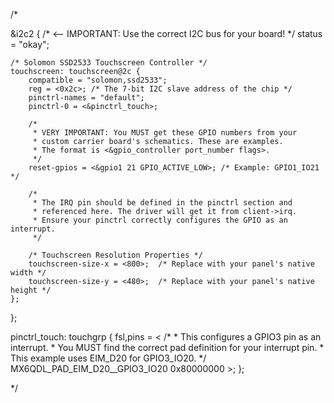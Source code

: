 /*

&i2c2 { /* <-- IMPORTANT: Use the correct I2C bus for your board! */
    status = "okay";

    /* Solomon SSD2533 Touchscreen Controller */
    touchscreen: touchscreen@2c {
        compatible = "solomon,ssd2533";
        reg = <0x2c>; /* The 7-bit I2C slave address of the chip */
        pinctrl-names = "default";
        pinctrl-0 = <&pinctrl_touch>;
        
        /*
         * VERY IMPORTANT: You MUST get these GPIO numbers from your
         * custom carrier board's schematics. These are examples.
         * The format is <&gpio_controller port_number flags>.
         */
        reset-gpios = <&gpio1 21 GPIO_ACTIVE_LOW>; /* Example: GPIO1_IO21 */

        /*
         * The IRQ pin should be defined in the pinctrl section and
         * referenced here. The driver will get it from client->irq.
         * Ensure your pinctrl correctly configures the GPIO as an interrupt.
         */
         
        /* Touchscreen Resolution Properties */
        touchscreen-size-x = <800>;  /* Replace with your panel's native width */
        touchscreen-size-y = <480>;  /* Replace with your panel's native height */
    };
};


pinctrl_touch: touchgrp {
    fsl,pins = <
        /*
         * This configures a GPIO3 pin as an interrupt.
         * You MUST find the correct pad definition for your interrupt pin.
         * This example uses EIM_D20 for GPIO3_IO20.
         */
        MX6QDL_PAD_EIM_D20__GPIO3_IO20    0x80000000 
    >;
};

*/